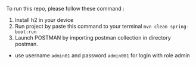 To run this repo, please follow these command :

1. Install h2 in your device
2. Run project by paste this command to your terminal
   `mvn clean spring-boot:run`
3. Launch POSTMAN by importing postman collection in directory postman.
- use username `admin01` and password `admin001` for login with role admin